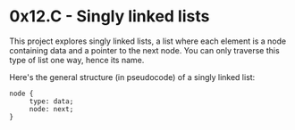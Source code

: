 # 0x12.C - Singly linked lists
This project explores singly linked lists, a list where each element is a node containing data and a pointer to the next node. You can only traverse this type of list one way, hence its name.

Here's the general structure (in pseudocode) of a singly linked list:
```
node {
     type: data;
     node: next;
}
```